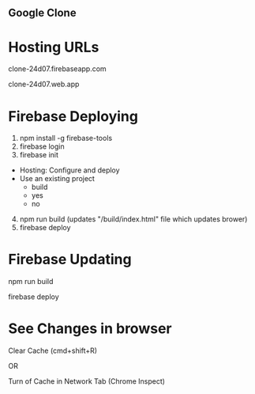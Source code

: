 ## Google Clone

# Hosting URLs
clone-24d07.firebaseapp.com

clone-24d07.web.app

# Firebase Deploying
1. npm install -g firebase-tools
2. firebase login
3. firebase init
- Hosting: Configure and deploy
- Use an existing project
    - build
    - yes
    - no
4. npm run build (updates "/build/index.html" file which updates brower)
5. firebase deploy

# Firebase Updating
npm run build

firebase deploy

# See Changes in browser
Clear Cache (cmd+shift+R)

OR

Turn of Cache in Network Tab (Chrome Inspect)